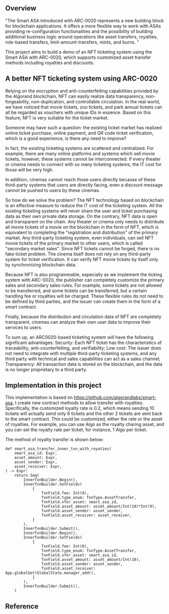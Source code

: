 ## Overview
"The Smart ASA introduced with ARC-0020 represents a new building block for blockchain applications. It offers a more flexible way to work with ASAs providing re-configuration functionalities and the possibility of building additional business logic around operations like asset transfers, royalties, role-based transfers, limit-amount-transfers, mints, and burns. "

This project aims to build a demo of an NFT ticketing system using the Smart ASA with ARC-0020, which supports customized asset transfer methods including royalties and discounts. 

## A better NFT ticketing system using ARC-0020
Relying on the encryption and anti-counterfeiting capabilities provided by the Algorand blockchain, NFT can easily realize data transparency, non-forgeability, non-duplication, and controllable circulation. In the real world, we have noticed that movie tickets, zoo tickets, and park annual tickets can all be regarded as vouchers with unique IDs in essence. Based on this feature, NFT is very suitable for the ticket market.

Someone may have such a question: the existing ticket market has realized online ticket purchase, online payment, and QR code ticket verification, which is a good experience, is there any need to improve?

In fact, the existing ticketing systems are scattered and centralized. For example, there are many online platforms and systems which sell movie tickets, however, these systems cannot be interconnected. If every theater or cinema needs to connect with so many ticketing systems, the IT cost for those will be very high.

In addition, cinemas cannot reach those users directly because of these third-party systems that users are directly facing, even a discount message cannot be pushed to users by these cinemas.

So how do we solve the problem? The NFT technology based on blockchain is an effective measure to reduce the IT cost of the ticketing system. All the existing ticketing systems will never share the user and ticket purchasing data as their own private data storage. On the contrary, NFT data is open and transparent on the chain. Any theater or cinema only needs to distribute all movie tickets of a movie on the blockchain in the form of NFT, which is equivalent to completing the "registration and distribution" of the primary market. Any third-party ticketing system, even individuals, can sell NFT movie tickets of the primary market to other users, which is called "secondary market sales". Since NFT tickets cannot be forged, there is no fake ticket problem. The cinema itself does not rely on any third-party system for ticket verification. It can verify NFT movie tickets by itself only by synchronizing blockchain data.

Because NFT is also programmable, especially as we implement the ticking system with ARC-0020, the publisher can completely customize the primary sales and secondary sales rules. For example, some tickets are not allowed to be transferred, and some tickets can be transferred, but a certain handling fee or royalties will be charged. These flexible rules do not need to be defined by third parties, and the issuer can create them in the form of a smart contract.

Finally, because the distribution and circulation data of NFT are completely transparent, cinemas can analyze their own user data to improve their services to users. 

To sum up, an ARC0020-based ticketing system will have the following significant advantages:
Security: Each NFT ticket has the characteristics of traceability, anti-counterfeiting, and verifiability;
Low cost: The issuer does not need to integrate with multiple third-party ticketing systems, and any third party with technical and sales capabilities can act as a sales channel;
Transparency: All transaction data is stored on the blockchain, and the data is no longer proprietary to a third party.

## Implementation in this project
This implementation is based on https://github.com/algorandlabs/smart-asa, I create new contract methods to allow transfer with royalties. Specifically, the customized loyalty rate is 0.2, which means sending 10 tickets will actually send only 8 tickets and the other 2 tickets are sent back to the smart contract. This could be customized, either the rate or the asset of royalties. For example, you can use Algo as the royalty charing asset, and you can set the royalty rate per ticket, for instance, 1 Algo per ticket. 

The method of royalty transfer is shown below: 
```
def smart_asa_transfer_inner_txn_with_royaties(
    smart_asa_id: Expr,
    asset_amount: Expr,
    asset_sender: Expr,
    asset_receiver: Expr,
) -> Expr:
    return Seq(
        InnerTxnBuilder.Begin(),
        InnerTxnBuilder.SetFields(
            {
                TxnField.fee: Int(0),
                TxnField.type_enum: TxnType.AssetTransfer,
                TxnField.xfer_asset: smart_asa_id,
                TxnField.asset_amount: asset_amount/Int(10)*Int(9),
                TxnField.asset_sender: asset_sender,
                TxnField.asset_receiver: asset_receiver,
            }
        ),
        InnerTxnBuilder.Submit(),
        InnerTxnBuilder.Begin(),
        InnerTxnBuilder.SetFields(
            {
                TxnField.fee: Int(0),
                TxnField.type_enum: TxnType.AssetTransfer,
                TxnField.xfer_asset: smart_asa_id,
                TxnField.asset_amount: asset_amount/Int(10),
                TxnField.asset_sender: asset_sender,
                TxnField.asset_receiver: App.globalGet(GlobalState.manager_addr),
            }
        ),
        InnerTxnBuilder.Submit(),
    )
```



## Reference
